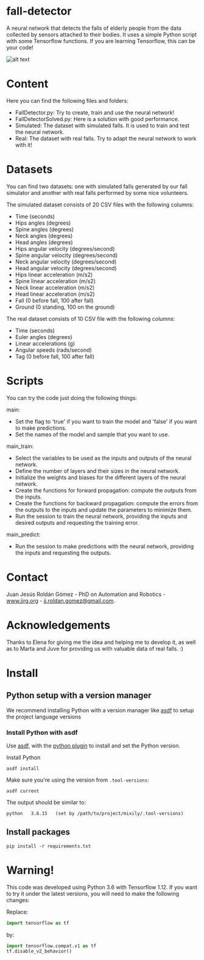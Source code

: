 # fall-detector

A neural network that detects the falls of elderly people from the data collected by sensors attached to their bodies. It uses a simple Python script with some Tensorflow functions. If you are learning Tensorflow, this can be your code!

![alt text](https://github.com/jjroldangomez/fall-detector/blob/master/FallDetector.png)

# Content

Here you can find the following files and folders:

- FallDetector.py: Try to create, train and use the neural network!
- FallDetectorSolved.py: Here is a solution with good performance.
- Simulated: The dataset with simulated falls. It is used to train and test the neural network.
- Real: The dataset with real falls. Try to adapt the neural network to work with it!

# Datasets

You can find two datasets: one with simulated falls generated by our fall simulator and another with real falls performed by some nice volunteers.

The simulated dataset consists of 20 CSV files with the following columns:

- Time (seconds)
- Hips angles (degrees)
- Spine angles (degrees)
- Neck angles (degrees)
- Head angles (degrees)
- Hips angular velocity (degrees/second)
- Spine angular velocity (degrees/second)
- Neck angular velocity (degrees/second)
- Head angular velocity (degrees/second)
- Hips linear acceleration (m/s2)
- Spine linear acceleration (m/s2)
- Neck linear acceleration (m/s2)
- Head linear acceleration (m/s2)
- Fall (0 before fall, 100 after fall)
- Ground (0 standing, 100 on the ground)

The real dataset consists of 10 CSV file with the following columns:

- Time (seconds)
- Euler angles (degrees)
- Linear accelerations (g)
- Angular speeds (rads/second)
- Tag (0 before fall, 100 after fall)

# Scripts

You can try the code just doing the following things:

main:

- Set the flag to 'true' if you want to train the model and 'false' if you want to make predictions.
- Set the names of the model and sample that you want to use.

main_train:

- Select the variables to be used as the inputs and outputs of the neural network.
- Define the number of layers and their sizes in the neural network.
- Initialize the weights and biases for the different layers of the neural network.
- Create the functions for forward propagation: compute the outputs from the inputs.
- Create the functions for backward propagation: compute the errors from the outputs to the inputs and update the parameters to minimize them.
- Run the session to train the neural network, providing the inputs and desired outputs and requesting the training error.

main_predict:

- Run the session to make predictions with the neural network, providing the inputs and requesting the outputs.

# Contact

Juan Jesús Roldán Gómez - PhD on Automation and Robotics - www.jjrg.org - jj.roldan.gomez@gmail.com.

# Acknowledgements

Thanks to Elena for giving me the idea and helping me to develop it, as well as to Marta and Juve for providing us with valuable data of real falls. :)

# Install

## Python setup with a version manager

We recommend installing Python with a version manager like [asdf](https://asdf-vm.com/#/) to setup
the project language versions

### Install Python with asdf

Use [asdf](https://asdf-vm.com/#/), with the [python plugin](https://github.com/danhper/asdf-python) to install and set the Python version.

Install Python

```
asdf install
```

Make sure you're using the version from `.tool-versions`:

```
asdf current
```

The output should be similar to:

```
python   3.6.15   (set by /path/to/project/mixily/.tool-versions)
```

## Install packages

```
pip install -r requirements.txt
```

# Warning!

This code was developed using Python 3.6 with Tensorflow 1.12. If you want to try it under the latest versions, you will need to make the following changes:

Replace:

```python
import tensorflow as tf
```

by:

```python
import tensorflow.compat.v1 as tf
tf.disable_v2_behavior()
```
